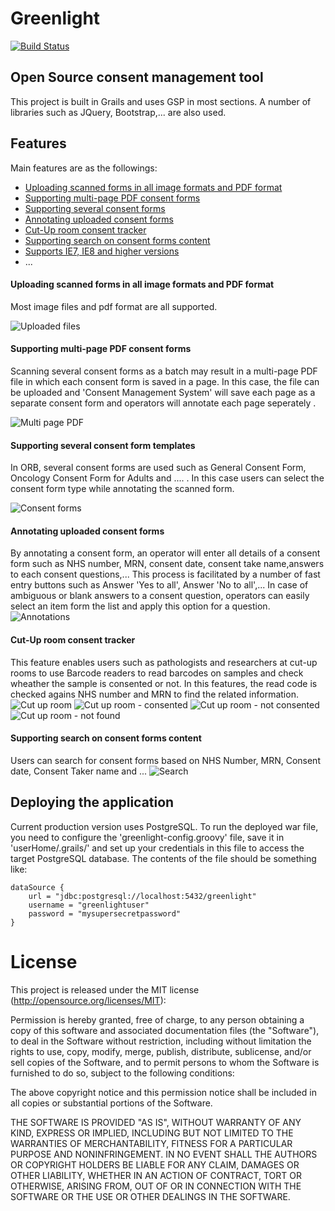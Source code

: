 Greenlight 
=======
[![Build Status](https://travis-ci.org/OxBRCInformatics/greenlight.png?branch=develop)](https://travis-ci.org/OxBRCInformatics/greenlight)

Open Source consent management tool
------------
This project is built in Grails and uses GSP in most sections.
A number of libraries such as JQuery, Bootstrap,... are also used.


## Features
Main features are as the followings:
* [Uploading scanned forms in all image formats and PDF format](#upload)
* [Supporting multi-page PDF consent forms](#multipagePDF)
* [Supporting several consent forms](#severalforms)
* [Annotating uploaded consent forms](#annotate)
* [Cut-Up room consent tracker](#cutup) 
* [Supporting search on consent forms content](#search)
* [Supports IE7, IE8 and higher versions](#IE)
* ...


#### <a name="upload" style="text-decoration:none">Uploading scanned forms in all image formats and PDF format</a>
Most image files and pdf format are all supported.

![Uploaded files](/resources/docImages/uploadedFiles.png)

#### <a name="annotate" style="text-decoration:none">Supporting multi-page PDF consent forms</a>
Scanning several consent forms as a batch may result in a multi-page PDF file in which each consent form is saved in a page. In this case, the file can be uploaded and 'Consent Management System' will save each page as a separate consent form and operators will annotate each page seperately .

![Multi page PDF](/resources/docImages/multipagePDF.png)

#### <a name="severalforms" style="text-decoration:none">Supporting several consent form templates</a>
In ORB, several consent forms are used such as General Consent Form, Oncology Consent Form for Adults and .... . In this case users can select the consent form type while annotating the scanned form.

![Consent forms](/resources/docImages/consentForms.png)

#### <a name="annotate" style="text-decoration:none">Annotating uploaded consent forms</a>
By annotating a consent form, an operator will enter all details of a consent form such as NHS number, MRN, consent date, consent take name,answers to each consent questions,...
This process is facilitated by a number of fast entry buttons such as Answer 'Yes to all', Answer 'No to all',...
In case of ambiguous or blank answers to a consent question, operators can easily select an item form the list and apply this option for a question.
![Annotations](/resources/docImages/annotation.png)

#### <a name="cutup" style="text-decoration:none">Cut-Up room consent tracker</a>
This feature enables users such as pathologists and researchers at cut-up rooms to use Barcode readers to read barcodes on samples and check wheather the sample is consented or not. In this features, the read code is checked agains NHS number and MRN to find the related information.
![Cut up room](/resources/docImages/cutuproom.png)
![Cut up room - consented](/resources/docImages/cutuproom-consented.png)
![Cut up room - not consented](/resources/docImages/cutuproom-Notconsented.png)
![Cut up room - not found](/resources/docImages/cutuproom-Notfound.png)


#### <a name="search" style="text-decoration:none">Supporting search on consent forms content</a>
Users can search for consent forms based on NHS Number, MRN, Consent date, Consent Taker name and ...
![Search](/resources/docImages/search.png)


## Deploying the application
Current production version uses PostgreSQL. 
To run the deployed war file, you need to configure the 'greenlight-config.groovy' file, save it in 'userHome/.grails/' and set up your credentials in this file to access the target PostgreSQL database. The contents of the file should be something like:

```
dataSource {
    url = "jdbc:postgresql://localhost:5432/greenlight"
    username = "greenlightuser"
    password = "mysupersecretpassword"
}
```


# License

This project is released under the MIT license (http://opensource.org/licenses/MIT):

Permission is hereby granted, free of charge, to any person obtaining a copy
of this software and associated documentation files (the "Software"), to deal
in the Software without restriction, including without limitation the rights
to use, copy, modify, merge, publish, distribute, sublicense, and/or sell
copies of the Software, and to permit persons to whom the Software is
furnished to do so, subject to the following conditions:

The above copyright notice and this permission notice shall be included in
all copies or substantial portions of the Software.

THE SOFTWARE IS PROVIDED "AS IS", WITHOUT WARRANTY OF ANY KIND, EXPRESS OR
IMPLIED, INCLUDING BUT NOT LIMITED TO THE WARRANTIES OF MERCHANTABILITY,
FITNESS FOR A PARTICULAR PURPOSE AND NONINFRINGEMENT. IN NO EVENT SHALL THE
AUTHORS OR COPYRIGHT HOLDERS BE LIABLE FOR ANY CLAIM, DAMAGES OR OTHER
LIABILITY, WHETHER IN AN ACTION OF CONTRACT, TORT OR OTHERWISE, ARISING FROM,
OUT OF OR IN CONNECTION WITH THE SOFTWARE OR THE USE OR OTHER DEALINGS IN
THE SOFTWARE.







